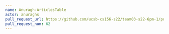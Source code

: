 ```yaml
---
name: Anuragh-ArticlesTable
actor: anuraghs
pull_request_url: https://github.com/ucsb-cs156-s22/team03-s22-6pm-1/pull/62
pull_request_num: 62
---
```

